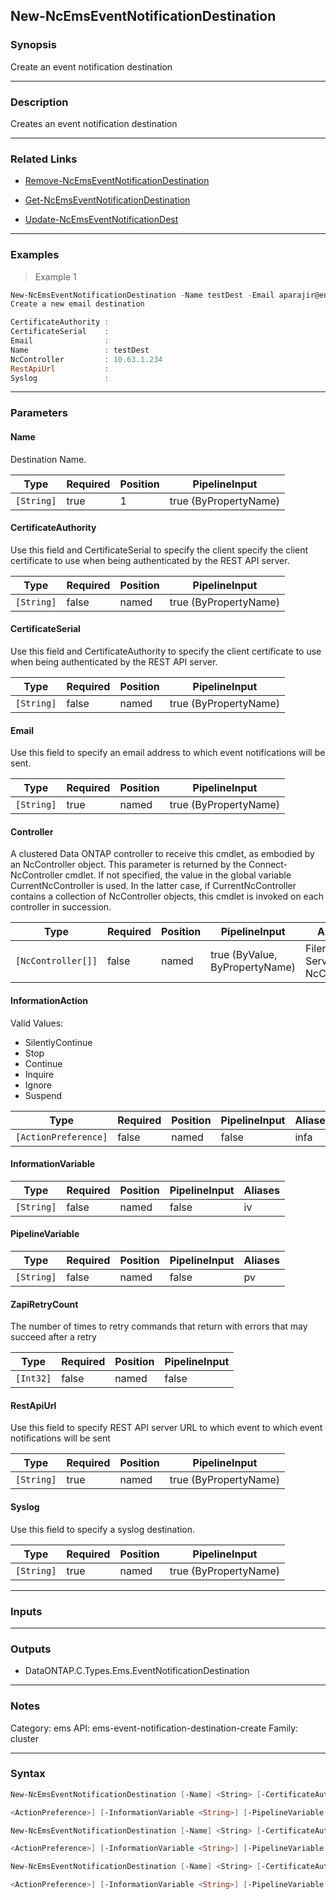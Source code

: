 New-NcEmsEventNotificationDestination
-------------------------------------

### Synopsis
Create an event notification destination

---

### Description

Creates an event notification destination

---

### Related Links
* [Remove-NcEmsEventNotificationDestination](Remove-NcEmsEventNotificationDestination)

* [Get-NcEmsEventNotificationDestination](Get-NcEmsEventNotificationDestination)

* [Update-NcEmsEventNotificationDest](Update-NcEmsEventNotificationDest)

---

### Examples
> Example 1

```PowerShell
New-NcEmsEventNotificationDestination -Name testDest -Email aparajir@eng.netapp.com
Create a new email destination

CertificateAuthority :
CertificateSerial    :
Email                :
Name                 : testDest
NcController         : 10.63.1.234
RestApiUrl           :
Syslog               :

```

---

### Parameters
#### **Name**
Destination Name.

|Type      |Required|Position|PipelineInput        |
|----------|--------|--------|---------------------|
|`[String]`|true    |1       |true (ByPropertyName)|

#### **CertificateAuthority**
Use this field and CertificateSerial to specify the client specify the client certificate to use when being authenticated by the REST API server.

|Type      |Required|Position|PipelineInput        |
|----------|--------|--------|---------------------|
|`[String]`|false   |named   |true (ByPropertyName)|

#### **CertificateSerial**
Use this field and CertificateAuthority to specify the client certificate to use when being authenticated by the REST API server.

|Type      |Required|Position|PipelineInput        |
|----------|--------|--------|---------------------|
|`[String]`|false   |named   |true (ByPropertyName)|

#### **Email**
Use this field to specify an email address to which event notifications will be sent.

|Type      |Required|Position|PipelineInput        |
|----------|--------|--------|---------------------|
|`[String]`|true    |named   |true (ByPropertyName)|

#### **Controller**
A clustered Data ONTAP controller to receive this cmdlet, as embodied by an NcController object.  This parameter is returned by the Connect-NcController cmdlet.  If not specified, the value in the global variable CurrentNcController is used.  In the latter case, if CurrentNcController contains a collection of NcController objects, this cmdlet is invoked on each controller in succession.

|Type              |Required|Position|PipelineInput                 |Aliases                          |
|------------------|--------|--------|------------------------------|---------------------------------|
|`[NcController[]]`|false   |named   |true (ByValue, ByPropertyName)|Filer<br/>Server<br/>NcController|

#### **InformationAction**

Valid Values:

* SilentlyContinue
* Stop
* Continue
* Inquire
* Ignore
* Suspend

|Type                |Required|Position|PipelineInput|Aliases|
|--------------------|--------|--------|-------------|-------|
|`[ActionPreference]`|false   |named   |false        |infa   |

#### **InformationVariable**

|Type      |Required|Position|PipelineInput|Aliases|
|----------|--------|--------|-------------|-------|
|`[String]`|false   |named   |false        |iv     |

#### **PipelineVariable**

|Type      |Required|Position|PipelineInput|Aliases|
|----------|--------|--------|-------------|-------|
|`[String]`|false   |named   |false        |pv     |

#### **ZapiRetryCount**
The number of times to retry commands that return with errors that may succeed after a retry

|Type     |Required|Position|PipelineInput|
|---------|--------|--------|-------------|
|`[Int32]`|false   |named   |false        |

#### **RestApiUrl**
Use this field to specify REST API server URL to which event to which event notifications will be sent

|Type      |Required|Position|PipelineInput        |
|----------|--------|--------|---------------------|
|`[String]`|true    |named   |true (ByPropertyName)|

#### **Syslog**
Use this field to specify a syslog destination.

|Type      |Required|Position|PipelineInput        |
|----------|--------|--------|---------------------|
|`[String]`|true    |named   |true (ByPropertyName)|

---

### Inputs

---

### Outputs
* DataONTAP.C.Types.Ems.EventNotificationDestination

---

### Notes
Category: ems
API: ems-event-notification-destination-create
Family: cluster

---

### Syntax
```PowerShell
New-NcEmsEventNotificationDestination [-Name] <String> [-CertificateAuthority <String>] [-CertificateSerial <String>] -Email <String> [-Controller <NcController[]>] [-InformationAction 
```
```PowerShell
<ActionPreference>] [-InformationVariable <String>] [-PipelineVariable <String>] [-ZapiRetryCount <Int32>] [<CommonParameters>]
```
```PowerShell
New-NcEmsEventNotificationDestination [-Name] <String> [-CertificateAuthority <String>] [-CertificateSerial <String>] -RestApiUrl <String> [-Controller <NcController[]>] [-InformationAction 
```
```PowerShell
<ActionPreference>] [-InformationVariable <String>] [-PipelineVariable <String>] [-ZapiRetryCount <Int32>] [<CommonParameters>]
```
```PowerShell
New-NcEmsEventNotificationDestination [-Name] <String> [-CertificateAuthority <String>] [-CertificateSerial <String>] -Syslog <String> [-Controller <NcController[]>] [-InformationAction 
```
```PowerShell
<ActionPreference>] [-InformationVariable <String>] [-PipelineVariable <String>] [-ZapiRetryCount <Int32>] [<CommonParameters>]
```
